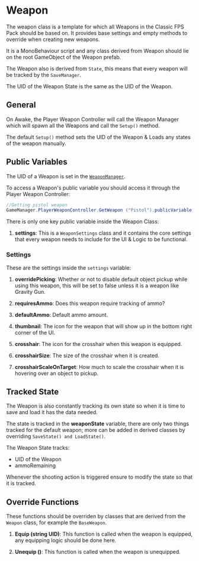 # Weapon

The weapon class is a template for which all Weapons in the Classic FPS Pack should be based on. It provides base settings and empty methods to override when creating new weapons.

It is a MonoBehaviour script and any class derived from Weapon should lie on the root GameObject of the Weapon prefab.

The Weapon also is derived from `State`, this means that every weapon will be tracked by the `SaveManager`.

The UID of the Weapon State is the same as the UID of the Weapon.

## General

On Awake, the Player Weapon Controller will call the Weapon Manager which will spawn all the Weapons and call the `Setup()` method.

The default `Setup()` method sets the UID of the Weapon & Loads any states of the weapon manually.

## Public Variables

The UID of a Weapon is set in the [`WeaponManager`](../managers/weaponmanager.md).

To access a Weapon's public variable you should access it through the Player Weapon Controller:

```C#
//Getting pistol weapon
GameManager.PlayerWeaponController.GetWeapon ("Pistol").publicVariable;
```

There is only one key public variable inside the Weapon Class:

1. **settings**: This is a `WeaponSettings` class and it contains the core settings that every weapon needs to include for the UI & Logic to be functional.

### Settings

These are the settings inside the `settings` variable:

1. **overridePicking**: Whether or not to disable default object pickup while using this weapon, this will be set to false unless it is a weapon like Gravity Gun.

2. **requiresAmmo**: Does this weapon require tracking of ammo?

3. **defaultAmmo**: Default ammo amount.

4. **thumbnail**: The icon for the weapon that will show up in the bottom right corner of the UI.

5. **crosshair**: The icon for the crosshair when this weapon is equipped.

6. **crosshairSize**: The size of the crosshair when it is created.

7. **crosshairScaleOnTarget**: How much to scale the crosshair when it is hovering over an object to pickup.

## Tracked State

The Weapon is also constantly tracking its own state so when it is time to save and load it has the data needed.

The state is tracked in the **weaponState** variable, there are only two things tracked for the default weapon; more can be added in derived classes by overriding `SaveState() and LoadState()`.

The Weapon State tracks:

- UID of the Weapon
- ammoRemaining

Whenever the shooting action is triggered ensure to modify the state so that it is tracked.

## Override Functions

These functions should be overriden by classes that are derived from the `Weapon` class, for example the `BaseWeapon`.

1. **Equip (string UID)**: This function is called when the weapon is equipped, any equipping logic should be done here.

2. **Unequip ()**: This function is called when the weapon is unequipped.
